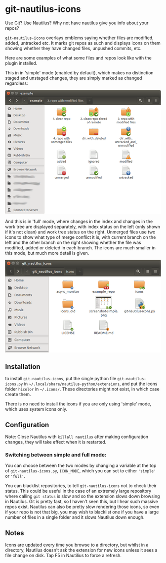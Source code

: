 # git-nautilus-icons

Use Git? Use Nautilus? Why not have nautilus give you info about your repos?

`git-nautilus-icons` overlays emblems saying whether files are modified, added,
untracked etc. It marks git repos as such and displays icons on them showing
whether they have changed files, unpushed commits, etc.

Here are some examples of what some files and repos look like with the plugin
installed.

This in in 'simple' mode (enabled by default), which makes no distinction
staged and unstaged changes, they are simply marked as changed regardless:

![alt tag](screenshot-simple.png)

And this is in 'full' mode, where changes in the index and changes in the work
tree are displayed separately, with index status on the left (only shown if
it's not clean) and work tree status on the right. Unmerged files use two
icons to show what type of merge conflict it is, with current branch on the
left and the other branch on the right showing whether the file was modified,
added or deleted in each branch. The icons are much smaller in this mode, but
much more detail is given.

![alt tag](screenshot-full.png)

## Installation

to install `git-nautilus-icons`, put the single python file
`git-nautilus-icons.py` in `~/.local/share/nautilus-python/extensions`,
and put the icons folder `hicolor` in `~/.icons/`. These directories might not
exist, in which case create them.

There is no need to install the icons if you are only using 'simple' mode,
which uses system icons only.


## Configuration

Note: Close Nautilus with `killall nautilus` after making configuration
changes, they will take effect when it is restarted.

### Switching between simple and full mode:
You can choose between the two modes by changing a variable at the top of
`git-nautilus-icons.py`, `ICON_MODE`, which you can set to either `'simple'`
or `'full'`.

You can blacklist repositories, to tell `git-nautilus-icons` not to check
their status. This could be useful in the case of an extremely large
repository where calling `git status` is slow and so the extension slows down
browsing in Nautilus. Git is pretty fast, so I haven't seen this, but I hear
such massive repos exist. Nautilus can also be pretty slow rendering those
icons, so even if your repo is not that big, you may wish to blacklist one if
you have a large number of files in a single folder and it slows Nautilus down
enough.

## Notes

Icons are updated every time you browse to a directory, but whilst in a
directory, Nautilus doesn't ask the extension for new icons unless it sees a
file change on disk. Tap F5 in Nautilius to force a refresh.
